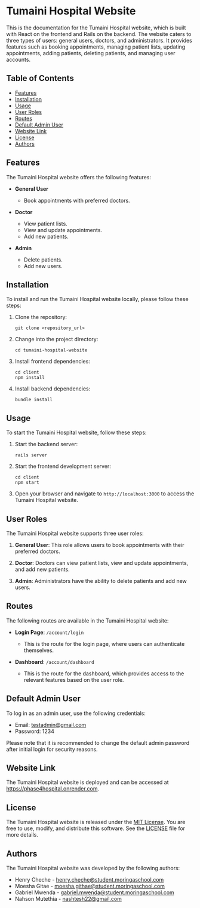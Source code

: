 # Tumaini Hospital Website

This is the documentation for the Tumaini Hospital website, which is built with React on the frontend and Rails on the backend. The website caters to three types of users: general users, doctors, and administrators. It provides features such as booking appointments, managing patient lists, updating appointments, adding patients, deleting patients, and managing user accounts.

## Table of Contents

- [Features](#features)
- [Installation](#installation)
- [Usage](#usage)
- [User Roles](#user-roles)
- [Routes](#routes)
- [Default Admin User](#default-admin-user)
- [Website Link](#website-link)
- [License](#license)
- [Authors](#authors)

## Features

The Tumaini Hospital website offers the following features:

- **General User**
  - Book appointments with preferred doctors.

- **Doctor**
  - View patient lists.
  - View and update appointments.
  - Add new patients.

- **Admin**
  - Delete patients.
  - Add new users.

## Installation

To install and run the Tumaini Hospital website locally, please follow these steps:

1. Clone the repository:

   ```
   git clone <repository_url>
   ```

2. Change into the project directory:

   ```
   cd tumaini-hospital-website
   ```

3. Install frontend dependencies:

   ```
   cd client
   npm install
   ```

4. Install backend dependencies:

   ```
   bundle install
   ```

## Usage

To start the Tumaini Hospital website, follow these steps:

1. Start the backend server:

   ```
   rails server
   ```

2. Start the frontend development server:

   ```
   cd client
   npm start
   ```

3. Open your browser and navigate to `http://localhost:3000` to access the Tumaini Hospital website.

## User Roles

The Tumaini Hospital website supports three user roles:

1. **General User**: This role allows users to book appointments with their preferred doctors.

2. **Doctor**: Doctors can view patient lists, view and update appointments, and add new patients.

3. **Admin**: Administrators have the ability to delete patients and add new users.

## Routes

The following routes are available in the Tumaini Hospital website:

- **Login Page**: `/account/login`
  - This is the route for the login page, where users can authenticate themselves.

- **Dashboard**: `/account/dashboard`
  - This is the route for the dashboard, which provides access to the relevant features based on the user role.

## Default Admin User

To log in as an admin user, use the following credentials:

- Email: testadmin@gmail.com
- Password: 1234

Please note that it is recommended to change the default admin password after initial login for security reasons.

## Website Link

The Tumaini Hospital website is deployed and can be accessed at https://phase4hospital.onrender.com.


## License

The Tumaini Hospital website is released under the [MIT License](https://github.com/cheche-henry/phase-4-hospital-app/blob/main/LICENSE). You are free to use, modify, and distribute this software. See the [LICENSE](https://github.com/cheche-henry/phase-4-hospital-app/blob/main/LICENSE) file for more details.

## Authors

The Tumaini Hospital website was developed by the following authors:

- Henry Cheche - henry.cheche@student.moringaschool.com
- Moesha Gitae - moesha.githae@student.moringaschool.com
- Gabriel Mwenda - gabriel.mwenda@student.moringaschool.com
- Nahson Mutethia - nashtesh22@gmail.com
